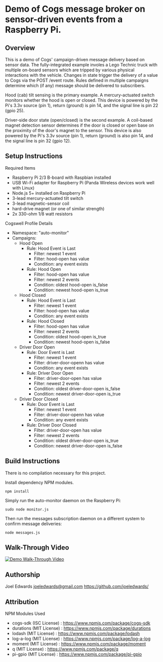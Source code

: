 # Demo of Cogs message broker on sensor-driven events from a Raspberry Pi.


## Overview

This is a demo of Cogs' campaign-driven message delivery based on sensor data.
The fully-integrated example involes a Lego Technic truck with multiple
on-board sensors which are tripped by various physical interactions with the
vehicle. Changes in state trigger the delivery of a value to Cogs via the
POST /event route. Rules defined in multiple campaigns determine which (if any)
message should be delivered to subscribers.

Hood (cab) tilt sensing is the primary example. A mercury-actuated switch
monitors whether the hood is open or closed. This device is powered by
the Pi's 3.3v source (pin 1), return (ground) is pin 14, and the signal line
is pin 22 (gpio 25).

Driver-side door state (open/closed) is the second example. A coil-based magnet
detection sensor determines if the door is closed or open base on the
proximity of the door's magnet to the sensor. This device is also powered
by the Pi's 3.3v source (pin 1), return (ground) is also pin 14, and the
signal line is pin 32 (gpio 12).


## Setup Instructions

Required Items
* Raspberry Pi 2/3 B-board with Raspbian installed
* USB Wi-Fi adapter for Raspberry Pi (Panda Wireless devices work well with Linux)
* Node.js 5+ installed on Raspberry Pi
* 3-lead mercury-actuated tilt switch
* 3-lead magnetic-sensor coil
* hard-drive magnet (or one of similar strength)
* 2x 330-ohm 1/8 watt resistors

Cogswell Profile Details
* Namespace: "auto-monitor"
* Campaigns:
  * Hood Open
    * Rule: Hood Event is Last
      * Filter: newest 1 event
      * Filter: hood-open has value
      * Condition: any event exists
    * Rule: Hood Open
      * Filter: hood-open has value
      * Filter: newest 2 events
      * Condition: oldest hood-open is_false
      * Condition: newest hood-open is_true
  * Hood Closed
    * Rule: Hood Event is Last
      * Filter: newest 1 event
      * Filter: hood-open has value
      * Condition: any event exists
    * Rule: Hood Closed
      * Filter: hood-open has value
      * Filter: newest 2 events
      * Condition: oldest hood-open is_true
      * Condition: newest hood-open is_false
  * Driver Door Open
    * Rule: Door Event is Last
      * Filter: newest 1 event
      * Filter: driver-door-openn has value
      * Condition: any event exists
    * Rule: Driver Door Open
      * Filter: driver-door-open has value
      * Filter: newest 2 events
      * Condition: oldest driver-door-open is_false
      * Condition: newest driver-door-open is_true
  * Driver Door Closed
    * Rule: Door Event is Last
      * Filter: newest 1 event
      * Filter: driver-door-openn has value
      * Condition: any event exists
    * Rule: Driver Door Closed
      * Filter: driver-door-open has value
      * Filter: newest 2 events
      * Condition: oldest driver-door-open is_true
      * Condition: newest driver-door-open is_false


## Build Instructions

There is no compilation necessary for this project.

Install dependency NPM modules.
```
npm install
```

Simply run the auto-monitor daemon on the Raspberry Pi:
```
sudo node monitor.js
```

Then run the messages subscription daemon on a different system to 
confirm message deliveries:
```
node messages.js
```


## Walk-Through Video
[![Demo Walk-Through Video](https://img.youtube.com/vi/4XJyMkV2Gtg/0.jpg)](https://www.youtube.com/watch?v=4XJyMkV2Gtg)


## Authorship
Joel Edwards <joeledwards@gmail.com>
https://github.com/joeledwards/


## Attribution

NPM Modules Used
* cogs-sdk (ISC License) : https://www.npmjs.com/package/cogs-sdk
* durations (MIT License) : https://www.npmjs.com/package/durations
* lodash (MIT License) : https://www.npmjs.com/package/lodash
* log-a-log (MIT License) : https://www.npmjs.com/package/log-a-log
* moment (MIT License) : https://www.npmjs.com/package/moment
* q (MIT License) : https://www.npmjs.com/package/q
* pi-gpio (MIT License) : https://www.npmjs.com/package/pi-gpio

